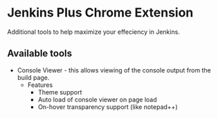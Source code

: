 # Jenkins Plus Chrome Extension
Additional tools to help maximize your effeciency in Jenkins.

## Available tools
* Console Viewer - this allows viewing of the console output from the build page. 
  * Features 
    * Theme support
    * Auto load of console viewer on page load
    * On-hover transparency support (like notepad++)
